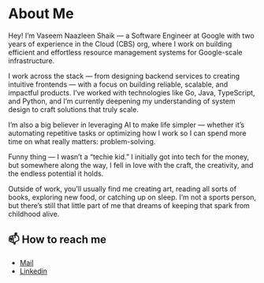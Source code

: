 # About Me

Hey! I’m Vaseem Naazleen Shaik — a Software Engineer at Google with two years of experience in the Cloud (CBS) org, where I work on building efficient and effortless resource management systems for Google-scale infrastructure.

I work across the stack — from designing backend services to creating intuitive frontends — with a focus on building reliable, scalable, and impactful products. I’ve worked with technologies like Go, Java, TypeScript, and Python, and I’m currently deepening my understanding of system design to craft solutions that truly scale.

I’m also a big believer in leveraging AI to make life simpler — whether it’s automating repetitive tasks or optimizing how I work so I can spend more time on what really matters: problem-solving.

Funny thing — I wasn’t a “techie kid.” I initially got into tech for the money, but somewhere along the way, I fell in love with the craft, the creativity, and the endless potential it holds.

Outside of work, you’ll usually find me creating art, reading all sorts of books, exploring new food, or catching up on sleep. I’m not a sports person, but there’s still that little part of me that dreams of keeping that spark from childhood alive.

<!--

I'm Vaseem Naazleen
- 🎓 *Computer Science* Grad from *Vasireddy Venkatadri Institute of Technology.*
- 👩‍💻 *Software Engineer* at *Google.*
- 💡 Enjoy tackling *complex problems* and staying updated with the *latest technologies*.
- 💻 Usually code in *C++* and *Java*.
- 🌱 Currently expanding my knowledge in *System Design.*
- 😄 Pronouns: *She/Her*
- ⚡ Fun fact: I read and paint!

**vnaazleen/vnaazleen** is a ✨ _special_ ✨ repository because its `README.md` (this file) appears on your GitHub profile.

Here are some ideas to get you started:

- 🔭 I’m currently working on ...
- 🌱 I’m currently learning ...
- 👯 I’m looking to collaborate on ...
- 🤔 I’m looking for help with ...
- 💬 Ask me about ...
- 📫 How to reach me: ...
- 😄 Pronouns: ...
- ⚡ Fun fact: ...
-->



## 📫 How to reach me
* [Mail](mailto:shaikvaseemnaazleen@gmail.com)
* [Linkedin](https://www.linkedin.com/in/vaseem-naazleen/)
